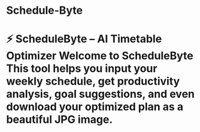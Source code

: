 # Schedule-Byte
# ⚡ ScheduleByte – AI Timetable Optimizer  Welcome to **ScheduleByte** This tool helps you input your weekly schedule, get productivity analysis, goal suggestions, and even download your optimized plan as a beautiful JPG image. 

